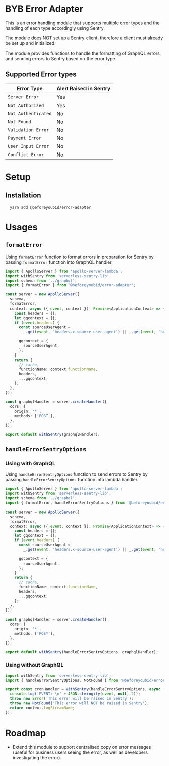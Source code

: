 # BYB Error Adapter

This is an error handling module that supports multiple error types and the handling of each type accordingly using
Sentry.

The module does NOT set up a Sentry client, therefore a client must already be set up and initialized.

The module provides functions to handle the formatting of GraphQL errors and sending errors to Sentry based on the error type.

## Supported Error types

| Error Type          | Alert Raised in Sentry |
| ------------------- | ---------------------- |
| `Server Error`      | Yes                    |
| `Not Authorized`    | Yes                    |
| `Not Authenticated` | No                     |
| `Not Found`         | No                     |
| `Validation Error`  | No                     |
| `Payment Error`     | No                     |
| `User Input Error`  | No                     |
| `Conflict Error`    | No                     |

# Setup

## Installation

```
  yarn add @beforeyoubid/error-adapter
```
# Usages
## `formatError`

Using `formatError` function to format errors in preparation for Sentry by passing `formatError` function into GraphQL
handler.

```ts
import { ApolloServer } from 'apollo-server-lambda';
import withSentry from 'serverless-sentry-lib';
import schema from '../graphql';
import { formatError } from '@beforeyoubid/error-adapter';

const server = new ApolloServer({
  schema,
  formatError,
  context: async ({ event, context }): Promise<ApplicationContext> => {
    const headers = {};
    let gqcontext = {};
    if (event.headers) {
      const sourceUserAgent =
        _.get(event, 'headers.x-source-user-agent') || _.get(event, 'headers.X-Source-User-Agent');

      gqcontext = {
        sourceUserAgent,
      };
    }
    return {
      // cache,
      functionName: context.functionName,
      headers,
      ...gqcontext,
    };
  },
});

const graphqlHandler = server.createHandler({
  cors: {
    origin: '*',
    methods: ['POST'],
  },
});

export default withSentry(graphqlHandler);
```

## `handleErrorSentryOptions`

### Using with GraphQL
Using `handleErrorSentryOptions` function to send errors to Sentry by passing `handleErrorSentryOptions` function into
lambda handler.

```ts
import { ApolloServer } from 'apollo-server-lambda';
import withSentry from 'serverless-sentry-lib';
import schema from '../graphql';
import { formatError, handleErrorSentryOptions } from '@beforeyoubid/error-adapter';

const server = new ApolloServer({
  schema,
  formatError,
  context: async ({ event, context }): Promise<ApplicationContext> => {
    const headers = {};
    let gqcontext = {};
    if (event.headers) {
      const sourceUserAgent =
        _.get(event, 'headers.x-source-user-agent') || _.get(event, 'headers.X-Source-User-Agent');

      gqcontext = {
        sourceUserAgent,
      };
    }
    return {
      // cache,
      functionName: context.functionName,
      headers,
      ...gqcontext,
    };
  },
});

const graphqlHandler = server.createHandler({
  cors: {
    origin: '*',
    methods: ['POST'],
  },
});

export default withSentry(handleErrorSentryOptions, graphqlHandler);
```

### Using without GraphQL
```ts
import withSentry from 'serverless-sentry-lib';
import { handleErrorSentryOptions, NotFound } from '@beforeyoubid/error-adapter';

export const cronHandler = withSentry(handleErrorSentryOptions, async (event, context) => {
  console.log('EVENT: \n' + JSON.stringify(event, null, 2));
  throw new Error('This error will be raised in Sentry');
  throw new NotFound('This error will NOT be raised in Sentry');
  return context.logStreamName;
});
```

# Roadmap

- Extend this module to support centralised copy on error messages (useful for business users seeing the error, as well
  as developers investigating the error).
